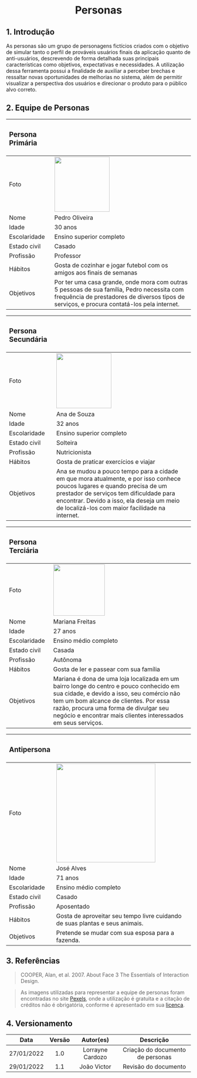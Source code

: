 # <center>Personas

## 1. Introdução

As personas são um grupo de personagens fictícios criados com o objetivo de simular tanto o perfil de prováveis usuários finais da aplicação quanto de anti-usuários, descrevendo de forma detalhada suas principais características como objetivos, expectativas e necessidades. A utilização dessa ferramenta possui a finalidade de auxiliar a perceber brechas e ressaltar novas oportunidades de melhorias no sistema, além de permitir visualizar a perspectiva dos usuários e direcionar o produto para o público alvo correto.

## 2. Equipe de Personas

| <h3>Persona Primária |                                                                                                                                                                                           |
| :------------------- | :---------------------------------------------------------------------------------------------------------------------------------------------------------------------------------------- |
| Foto                 | <img src='assets/images/personas/persona1.jpeg' width=150px height=auto>                                                                                                                  |
| Nome                 | Pedro Oliveira                                                                                                                                                                            |
| Idade                | 30 anos                                                                                                                                                                                   |
| Escolaridade         | Ensino superior completo                                                                                                                                                                  |
| Estado civil         | Casado                                                                                                                                                                                    |
| Profissão            | Professor                                                                                                                                                                                 |
| Hábitos              | Gosta de cozinhar e jogar futebol com os amigos aos finais de semanas                                                                                                                     |
| Objetivos            | Por ter uma casa grande, onde mora com outras 5 pessoas de sua família, Pedro necessita com frequência de prestadores de diversos tipos de serviços, e procura contatá-los pela internet. |

| <h3>Persona Secundária |                                                                                                                                                                                                                                                                     |
| :--------------------- | :------------------------------------------------------------------------------------------------------------------------------------------------------------------------------------------------------------------------------------------------------------------ |
| Foto                   | <img src='assets/images/personas/persona2.jpeg' width=150px height=auto>                                                                                                                                                                                            |
| Nome                   | Ana de Souza                                                                                                                                                                                                                                                        |
| Idade                  | 32 anos                                                                                                                                                                                                                                                             |
| Escolaridade           | Ensino superior completo                                                                                                                                                                                                                                            |
| Estado civil           | Solteira                                                                                                                                                                                                                                                            |
| Profissão              | Nutricionista                                                                                                                                                                                                                                                       |
| Hábitos                | Gosta de praticar exercícios e viajar                                                                                                                                                                                                                               |
| Objetivos              | Ana se mudou a pouco tempo para a cidade em que mora atualmente, e por isso conhece poucos lugares e quando precisa de um prestador de serviços tem dificuldade para encontrar. Devido a isso, ela deseja um meio de localizá-los com maior facilidade na internet. |

| <h3>Persona Terciária |                                                                                                                                                                                                                                                                                          |
| :-------------------- | :--------------------------------------------------------------------------------------------------------------------------------------------------------------------------------------------------------------------------------------------------------------------------------------- |
| Foto                  | <img src='assets/images/personas/persona3.jpeg' width=140px height=auto>                                                                                                                                                                                                                 |
| Nome                  | Mariana Freitas                                                                                                                                                                                                                                                                          |
| Idade                 | 27 anos                                                                                                                                                                                                                                                                                  |
| Escolaridade          | Ensino médio completo                                                                                                                                                                                                                                                                    |
| Estado civil          | Casada                                                                                                                                                                                                                                                                                   |
| Profissão             | Autônoma                                                                                                                                                                                                                                                                                 |
| Hábitos               | Gosta de ler e passear com sua família                                                                                                                                                                                                                                                   |
| Objetivos             | Mariana é dona de uma loja localizada em um bairro longe do centro e pouco conhecido em sua cidade, e devido a isso, seu comércio não tem um bom alcance de clientes. Por essa razão, procura uma forma de divulgar seu negócio e encontrar mais clientes interessados em seus serviços. |

| <h3>Antipersona |                                                                              |
| :-------------- | :--------------------------------------------------------------------------- |
| Foto            | <img src='assets/images/personas/antipersona.jpeg' width=270px height=auto>  |
| Nome            | José Alves                                                                   |
| Idade           | 71 anos                                                                      |
| Escolaridade    | Ensino médio completo                                                        |
| Estado civil    | Casado                                                                       |
| Profissão       | Aposentado                                                                   |
| Hábitos         | Gosta de aproveitar seu tempo livre cuidando de suas plantas e seus animais. |
| Objetivos       | Pretende se mudar com sua esposa para a fazenda.                             |

## 3. Referências

> COOPER, Alan, et al. 2007. About Face 3 The Essentials of Interaction Design.

> As imagens utilizadas para representar a equipe de personas foram encontradas no site [Pexels](https://www.pexels.com/pt-br/), onde a utilização é gratuita e a citação de créditos não é obrigatória, conforme é apresentado em sua [licença](https://www.pexels.com/pt-br/licenca/).

## 4. Versionamento

|    Data    | Versão |    Autor(es)     |            Descrição             |
| :--------: | :----: | :--------------: | :------------------------------: |
| 27/01/2022 |  1.0   | Lorrayne Cardozo | Criação do documento de personas |
| 29/01/2022 |  1.1   |   João Victor    |       Revisão do documento       |

